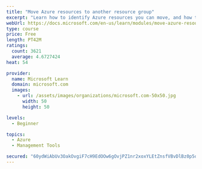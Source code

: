 ```yaml
---
title: "Move Azure resources to another resource group"
excerpt: "Learn how to identify Azure resources you can move, and how to move them to a new resource group."
webUrl: https://docs.microsoft.com/en-us/learn/modules/move-azure-resources-another-resource-group/
type: course
price: Free
length: PT42M
ratings:
  count: 3621
  average: 4.6727424
heat: 54

provider:
  name: Microsoft Learn
  domain: microsoft.com
  images:
    - url: /assets/images/organizations/microsoft.com-50x50.jpg
      width: 50
      height: 50

levels:
  - Beginner

topics:
  - Azure
  - Management Tools

secured: "60ydWiAbUv3OakOvgiF7cH9EdOOw6gOvjPZ1nr2xoxYLEtZnsfVBvDlBz0p5oqjX/UFFltePl8Z+v6oTC5eS3VOzJ/LeJSJ/E6TqEP/f4gJ96sxZ3BYY+q8WQxikcJwF7KySUHrkvb7WYsQ+WSoJ/DzlQHrO7d9Fqp8iNkcxN2JYSF9jIRgkB9tFzTQfGQfXRzJYBdoCdoNXnhAdisCRVWnMAbVoWoS2JfNFbNG9a3rrmGEdmhH62yI51SIDYUdVffrzaQydfvDwuJzZ/qWZHBVHZrIYyrP7Jz+Atyq1lXGYu2IfhXkQ2gMTLb1fk0nNJKeCvaLW5qhuSG/4/BSuSaSZ7gg7f4XHVC9bJRzJcTcwvGeA7oyhKfSOXttNPLRiorsEfyOkuj55tk3uf78BMFfpg5HzkP9YZq0R3/dIMB4=;5Pzsgn6QEK65byjIsMNveQ=="
---
```


